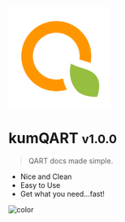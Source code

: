 ![logo](_media/kumqartsmall.png)
# kumQART <small>v1.0.0</small>

> QART docs made simple.


- Nice and Clean
- Easy to Use
- Get what you need...fast!

![color](#FFFFFF)
